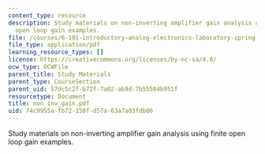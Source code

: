 ```yaml
---
content_type: resource
description: Study materials on non-inverting amplifier gain analysis using finite
  open loop gain examples.
file: /courses/6-101-introductory-analog-electronics-laboratory-spring-2007/74c9955afb72158fd57a63a7a03fdb86_non_inv_gain.pdf
file_type: application/pdf
learning_resource_types: []
license: https://creativecommons.org/licenses/by-nc-sa/4.0/
ocw_type: OCWFile
parent_title: Study Materials
parent_type: CourseSection
parent_uid: 57dc5c2f-b72f-7a02-ab9d-7b55504b951f
resourcetype: Document
title: non_inv_gain.pdf
uid: 74c9955a-fb72-158f-d57a-63a7a03fdb86
---
```

Study materials on non-inverting amplifier gain analysis using finite open loop gain examples.